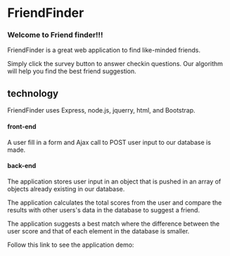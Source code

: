 # FriendFinder

### Welcome to Friend finder!!! 

FriendFinder is a great web application to find like-minded friends. 

Simply click the survey button to answer checkin questions. Our algorithm will help you find the best friend suggestion. 

## technology 

FriendFinder uses Express, node.js, jquerry, html, and Bootstrap. 

#### front-end 

A user fill in a form and Ajax call to POST user input to our database is made. 

#### back-end 

The application stores user input in an object that is pushed in an array of objects already existing in our database. 

The application calculates the total scores from the user and compare the results with other users's data in the database to suggest a friend. 

The application suggests a best match where the difference between the user score and that of each element in the database is smaller. 

Follow this link to see the application demo: 